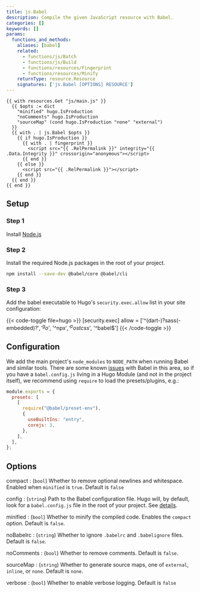 ```yaml
---
title: js.Babel
description: Compile the given JavaScript resource with Babel.
categories: []
keywords: []
params:
  functions_and_methods:
    aliases: [babel]
    related:
      - functions/js/Batch
      - functions/js/Build
      - functions/resources/Fingerprint
      - functions/resources/Minify
    returnType: resource.Resource
    signatures: ['js.Babel [OPTIONS] RESOURCE']
---
```


```go-html-template
{{ with resources.Get "js/main.js" }}
  {{ $opts := dict
    "minified" hugo.IsProduction
    "noComments" hugo.IsProduction
    "sourceMap" (cond hugo.IsProduction "none" "external")
  }}
  {{ with . | js.Babel $opts }}
    {{ if hugo.IsProduction }}
      {{ with . | fingerprint }}
        <script src="{{ .RelPermalink }}" integrity="{{ .Data.Integrity }}" crossorigin="anonymous"></script>
      {{ end }}
    {{ else }}
      <script src="{{ .RelPermalink }}"></script>
    {{ end }}
  {{ end }}
{{ end }}
```

## Setup

### Step 1

Install [Node.js](https://nodejs.org/en/download)

### Step 2

Install the required Node.js packages in the root of your project.

```sh
npm install --save-dev @babel/core @babel/cli
```

### Step 3

Add the babel executable to Hugo's `security.exec.allow` list in your site configuration:

{{< code-toggle file=hugo >}}
[security.exec]
  allow = ['^(dart-)?sass(-embedded)?$', '^go$', '^npx$', '^postcss$', '^babel$']
{{< /code-toggle >}}

## Configuration

We add the main project's `node_modules` to `NODE_PATH` when running Babel and similar tools. There are some known [issues](https://github.com/babel/babel/issues/5618) with Babel in this area, so if you have a `babel.config.js` living in a Hugo Module (and not in the project itself), we recommend using `require` to load the presets/plugins, e.g.:

```js
module.exports = {
  presets: [
    [
      require("@babel/preset-env"),
      {
        useBuiltIns: "entry",
        corejs: 3,
      },
    ],
  ],
};
```

## Options

compact
: (`bool`) Whether to remove optional newlines and whitespace. Enabled when `minified` is `true`. Default is `false`

config
: (`string`) Path to the Babel configuration file. Hugo will, by default, look for a `babel.config.js` file in the root of your project. See&nbsp;[details](https://babeljs.io/docs/en/configuration).

minified
: (`bool`) Whether to minify the compiled code. Enables the `compact` option. Default is `false`.

noBabelrc
: (`string`) Whether to ignore `.babelrc` and `.babelignore` files. Default is `false`.

noComments
: (`bool`) Whether to remove comments. Default is `false`.

sourceMap
: (`string`) Whether to generate source maps, one of `external`, `inline`, or `none`. Default is `none`.


verbose
: (`bool`) Whether to enable verbose logging. Default is `false`

<!--
In the above, technically "none" is not one of the enumerated sourceMap
values but it has the same effect and is easier to document than an empty string.
-->
